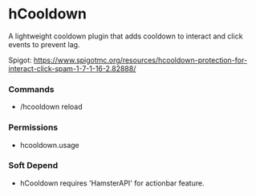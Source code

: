 # hCooldown
A lightweight cooldown plugin that adds cooldown to interact and click events to prevent lag.

Spigot: https://www.spigotmc.org/resources/hcooldown-protection-for-interact-click-spam-1-7-1-16-2.82888/

### Commands
- /hcooldown reload

### Permissions
- hcooldown.usage

### Soft Depend
- hCooldown requires 'HamsterAPI' for actionbar feature.
